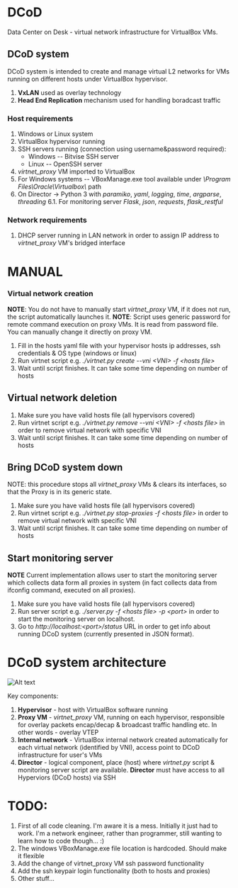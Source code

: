 # DCoD
Data Center on Desk - virtual network infrastructure for VirtualBox VMs.

## DCoD system

DCoD system is intended to create and manage virtual L2 networks for VMs running on different hosts under VirtualBox hypervisor.

1. **VxLAN** used as overlay technology
2. **Head End Replication** mechanism used for handling boradcast traffic



### Host requirements

1. Windows or Linux system
3. VirtualBox hypervisor running
2. SSH servers running (connection using username&password required): 
   - Windows -- Bitvise SSH server
   - Linux -- OpenSSH server
4. *virtnet_proxy* VM imported to VirtualBox
5. For Windows systems -- VBoxManage.exe tool available under *\Program Files\Oracle\Virtualbox\\* path
6. On Director -> Python 3 with *paramiko*, *yaml*, *logging*, *time*, *argparse*, *threading*
 6.1. For monitoring server *Flask*, *json*, *requests*, *flask_restful*

### Network requirements

1. DHCP server running in LAN network in order to assign IP address to *virtnet_proxy* VM's bridged interface

# MANUAL

### Virtual network creation

**NOTE**: You do not have to manually start *virtnet_proxy* VM, if it does not run, the script automatically launches it.
**NOTE**: Script uses generic password for remote command execution on proxy VMs. It is read from password file. You can manually change it directly on proxy VM. 

1. Fill in the hosts yaml file with your hypervisor hosts ip addresses, ssh credentials & OS type (windows or linux)
2. Run virtnet script e.g. *./virtnet.py create --vni \<VNI\> -f \<hosts file\>*
3. Wait until script finishes. It can take some time depending on number of hosts

## Virtual network deletion

1. Make sure you have valid hosts file (all hypervisors covered)
2. Run virtnet script e.g. *./virtnet.py remove --vni \<VNI\> -f \<hosts file\>* in order to remove virtual network with specific VNI
3. Wait until script finishes. It can take some time depending on number of hosts

## Bring DCoD system down

NOTE: this procedure stops all *virtnet_proxy* VMs & clears its interfaces, so that the Proxy is in its generic state.

1. Make sure you have valid hosts file (all hypervisors covered)
2. Run virtnet script e.g. *./virtnet.py stop-proxies -f \<hosts file\>* in order to remove virtual network with specific VNI
3. Wait until script finishes. It can take some time depending on number of hosts

## Start monitoring server

**NOTE** Current implementation allows user to start the monitoring server which collects data form all proxies in system (in fact collects data from ifconfig command, executed on all proxies).

1. Make sure you have valid hosts file (all hypervisors covered)
2. Run server script e.g. *./server.py -f \<hosts file\> -p \<port\>* in order to start the monitoring server on localhost.
3. Go to *http://localhost:<port\>\/status* URL in order to get info about running DCoD system (currently presented in JSON format).


# DCoD system architecture

![Alt text](https://github.com/wojtaszevsky/DCoD/blob/main/dcod-architecutre.png?raw=true)


Key components:

1. **Hypervisor** - host with VirtualBox software running
2. **Proxy VM** - *virtnet_proxy* VM, running on each hypervisor, responsible for overlay packets encap/decap & broadcast traffic handling etc. In other words - overlay VTEP
3. **Internal network** - VirtualBox internal network created automatically for each virtual network (identified by VNI), access point to DCoD infrastructure for user's VMs
4. **Director** - logical component, place (host) where *virtnet.py* script & monitoring server script are available. **Director** must have access to all Hyperviors (DCoD hosts) via SSH

# TODO:

1. First of all code cleaning. I'm aware it is a mess. Initially it just had to work. I'm a network engineer, rather than programmer, still wanting to learn how to code though... :)
2. The windows VBoxManage.exe file location is hardcoded. Should make it flexible
3. Add the change of virtnet_proxy VM ssh password functionality
4. Add the ssh keypair login functionality (both to  hosts and proxies)
5. Other stuff...

